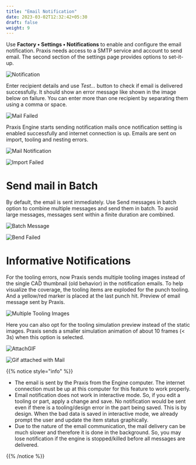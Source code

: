 ```yaml
---
title: "Email Notification"
date: 2023-03-02T12:32:42+05:30
draft: false
weight: 9
---
```


Use **Factory • Settings • Notifications** to enable and configure the email notification. Praxis needs access to a SMTP service and account to send email. The second section of the settings page provides options to set-it-up.

![Notification](/images/Notification.png)

Enter recipient details and use *Test…* button to check if email is delivered successfully. It should show an error message like shown in the image below on failure. You can enter more than one recipient by separating them using a comma or space.

![Mail Failed](/images/MailFail.png)

Praxis Engine starts sending notification mails once notification setting is enabled successfully and internet connection is up. Emails are sent on import, tooling and nesting errors.

![Mail Notification](/images/MailNotification.png)

![Import Failed](/images/ImportFailed.png)

Send mail in Batch
=================

By default, the email is sent immediately. Use Send messages in batch option to combine multiple messages and send them in batch. To avoid large messages, messages sent within a finite duration are combined. 

![Batch Message](/images/BatchMessage.png)

![Bend Failed](/images/BendFailed.png)

Informative Notifications
=========================

For the tooling errors, now Praxis sends multiple tooling images instead of the single CAD thumbnail (old behavior) in the notification emails. To help visualize the coverage, the tooling items are exploded for the punch tooling. And a yellow/red marker is placed at the last punch hit.
Preview of email message sent by Praxis.

![Multiple Tooling Images](/images/MultipleTooling.png)

Here you can also opt for the tooling simulation preview instead of the static images. Praxis sends a smaller simulation animation of about 10 frames (< 3s) when this option is selected.

![AttachGIF](/images/AttachGif.png)

![Gif attached with Mail](/images/GifMail.png)

{{% notice style="info" %}}

- The email is sent by the Praxis from the Engine computer. The internet connection must be up at this computer for this feature to work properly.
- Email notification does not work in interactive mode. So, if you edit a tooling or part, apply a change and save. No notification would be sent even if there is a tooling/design error in the part being saved. This is by design. When the bad data is saved in interactive mode, we already prompt the user and update the item status graphically.
- Due to the nature of the email communication, the mail delivery can be much slower and therefore it is done in the background. So, you may lose notification if the engine is stopped/killed before all messages are delivered.

{{% /notice %}}